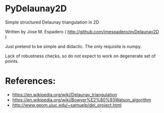 PyDelaunay2D
==============

Simple structured Delaunay triangulation in 2D
  
Written by Jose M. Espadero ( http://github.com/jmespadero/pyDelaunay2D )

Just pretend to be simple and didactic. The only requisite is numpy.

Lack of robustness checks, so do not expect to work on degenerate set of points.

# References:
*  https://en.wikipedia.org/wiki/Delaunay_triangulation
*  https://en.wikipedia.org/wiki/Bowyer%E2%80%93Watson_algorithm
*  http://www.geom.uiuc.edu/~samuelp/del_project.html
